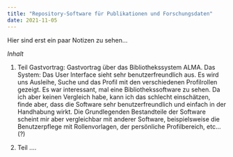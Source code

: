 ```yaml
---
title: "Repository-Software für Publikationen und Forschungsdaten"
date: 2021-11-05
---
```


Hier sind erst ein paar Notizen zu sehen...

*Inhalt*
1. Teil Gastvortrag:
Gastvortrag über das Bibliothekssystem ALMA. 
Das System: Das User Interface sieht sehr benutzerfreundlich aus. Es wird uns Ausleihe, Suche und das Profil mit den verschiedenen Profilrollen gezeigt. Es war interessant, mal eine Bibliothekssoftware zu sehen. Da ich aber keinen Vergleich habe, kann ich das schlecht einschätzen, finde aber, dass die Software sehr benutzerfreundlich und einfach in der Handhabung wirkt. Die Grundlegenden Bestandteile der Software scheint mir aber vergleichbar mit anderer Software, beispielsweise die Benutzerpflege mit Rollenvorlagen, der persönliche Profilbereich, etc...(?)

2. Teil ....

